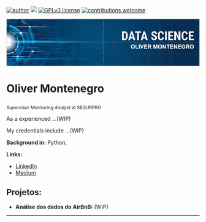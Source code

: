 [![author](https://img.shields.io/badge/author-carlosfab-red.svg)](https://www.linkedin.com/in/carlosfab) [![](https://img.shields.io/badge/python-3.7+-blue.svg)](https://www.python.org/downloads/release/python-365/) [![GPLv3 license](https://img.shields.io/badge/License-GPLv3-blue.svg)](http://perso.crans.org/besson/LICENSE.html) [![contributions welcome](https://img.shields.io/badge/contributions-welcome-brightgreen.svg?style=flat)](https://github.com/carlosfab/data_science/issues)

<p align="center">
  <img src="https://raw.githubusercontent.com/olivermontenegro/portfolio/master/banner.png" >
</p>

# Oliver Montenegro
<sub>*Supervisor Monitoring Analyst* at SEGURPRO </sub>

As a experienced ...(WIP)

My credentials include ...(WIP)

**Background in:** Python, 

**Links:**
* [LinkedIn](https://www.linkedin.com/in/olivermontenegro/)
* [Medium](https://www.medium.com)


## Projetos:
* **Análise dos dados do AirBnB:** (WIP)

---




